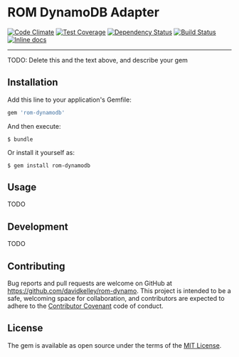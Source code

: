 # ROM DynamoDB Adapter

[![Code Climate](https://codeclimate.com/github/davidkelley/rom-dynamodb/badges/gpa.svg)](https://codeclimate.com/github/davidkelley/rom-dynamodb) [![Test Coverage](https://codeclimate.com/github/davidkelley/rom-dynamodb/badges/coverage.svg)](https://codeclimate.com/github/davidkelley/rom-dynamodb/coverage) [![Dependency Status](https://gemnasium.com/badges/github.com/davidkelley/rom-dynamodb.svg)](https://gemnasium.com/github.com/davidkelley/rom-dynamodb)
 [![Build Status](https://travis-ci.org/davidkelley/rom-dynamodb.svg?branch=master)](https://travis-ci.org/davidkelley/rom-dynamodb) [![Inline docs](http://inch-ci.org/github/davidkelley/rom-dynamodb.svg?branch=master)](http://inch-ci.org/github/davidkelley/rom-dynamodb)

---

TODO: Delete this and the text above, and describe your gem

## Installation

Add this line to your application's Gemfile:

```ruby
gem 'rom-dynamodb'
```

And then execute:

    $ bundle

Or install it yourself as:

    $ gem install rom-dynamodb

## Usage

TODO

## Development

TODO

## Contributing

Bug reports and pull requests are welcome on GitHub at https://github.com/davidkelley/rom-dynamo. This project is intended to be a safe, welcoming space for collaboration, and contributors are expected to adhere to the [Contributor Covenant](http://contributor-covenant.org) code of conduct.

## License

The gem is available as open source under the terms of the [MIT License](http://opensource.org/licenses/MIT).
